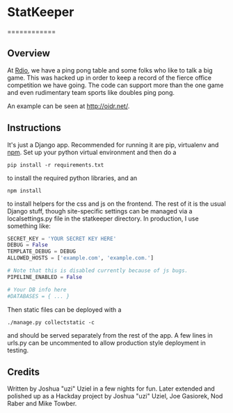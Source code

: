 # StatKeeper
============

Overview
--------

At [Rdio](http://rdio.com/), we have a ping pong table and some folks who like to talk a big game.  This was hacked up in order to keep a record of the fierce office competition we have going.  The code can support more than the one game and even rudimentary team sports like doubles ping pong.

An example can be seen at http://oidr.net/.

Instructions
------------

It's just a Django app.  Recommended for running it are pip, virtualenv and [npm](https://www.npmjs.org/).  Set up your python virtual environment and then do a

```pip install -r requirements.txt```

to install the required python libraries, and an

```npm install```

to install helpers for the css and js on the frontend.  The rest of it is the usual Django stuff, though site-specific settings can be managed via a localsettings.py file in the statkeeper directory.  In production, I use something like:

```python
SECRET_KEY = 'YOUR SECRET KEY HERE'
DEBUG = False
TEMPLATE_DEBUG = DEBUG
ALLOWED_HOSTS = ['example.com', 'example.com.']

# Note that this is disabled currently because of js bugs.
PIPELINE_ENABLED = False

# Your DB info here
#DATABASES = { ... }
```

Then static files can be deployed with a

```./manage.py collectstatic -c```

and should be served separately from the rest of the app.  A few lines in urls.py can be uncommented to allow production style deployment in testing.

Credits
-------

Written by Joshua "uzi" Uziel in a few nights for fun.  Later extended and polished up as a Hackday project by Joshua "uzi" Uziel, Joe Gasiorek, Nod Raber and Mike Towber.
